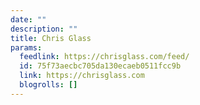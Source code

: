 ```yaml
---
date: ""
description: ""
title: Chris Glass
params:
  feedlink: https://chrisglass.com/feed/
  id: 75f73aecbc705da130ecaeb0511fcc9b
  link: https://chrisglass.com
  blogrolls: []
---
```


